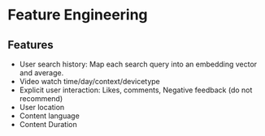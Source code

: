# Feature Engineering

## Features
* User search history: Map each search query into an embedding vector and average.
* Video watch time/day/context/devicetype
* Explicit user interaction: Likes, comments, Negative feedback (do not recommend)
* User location
* Content language
* Content Duration
